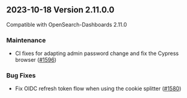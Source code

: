 ## 2023-10-18 Version 2.11.0.0

Compatible with OpenSearch-Dashboards 2.11.0

### Maintenance
* CI fixes for adapting admin password change and fix the Cypress browser ([#1596](https://github.com/opensearch-project/security-dashboards-plugin/pull/1596))

### Bug Fixes
* Fix OIDC refresh token flow when using the cookie splitter ([#1580](https://github.com/opensearch-project/security-dashboards-plugin/pull/1580))
